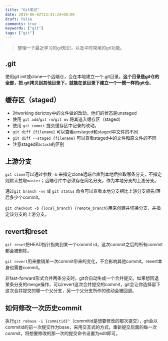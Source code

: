 ```yaml
---
title: "Git笔记"
date: 2019-06-02T23:41:24+08:00
draft: false
comments: true
keywords: ["git"]
tags: ["git"]
---
```


> 整理一下最近学习的git知识，以及平时常用的git功能。

## .git

使用git init或clone一个远端仓，会在本地建立一个.git目录。**这个目录是git仓的全部，把.git拷贝到其他目录下，就能在该目录下建立一个一模一样的git仓**。

## 缓存区（staged）

* 对working derictoy中的文件做的改动，他们的状态是unstaged
* 使用 `git add`/`git rm`/`git mv` 将其送入缓存区（staged）
* 使用 `git commit` 提交缓存区中记录的改动。
* `git diff {filename}` 可以查看unstaged和staged中文件的不同
* `git diff --staged {filename}` 可以查看staged中的文件和原文件的不同
* 注意staged和`stash`的区别

## 上游分支

`git clone`可以通过参数 `-b` 来指定clone远端仓库到本地后拉取哪条分支，不指定则默认拉取`master`；远端仓库中必须存在同名分支，作为本地分支的上游分支。

通过`git branch -vv` 或 `git status` 命令可以查看本地分支相比上游分支领先/落后多少个commit。

`git checkout -b {local_branch} {remote_branch}`用来创建并切换分支，并指定该分支的上游分支。

## revert和reset

`git reset`把HEAD指针指向到某一个commit id，这次commit之后的所有commit都会被删除。

`git revert`用来撤销某一次commit带来的变化，不会影响其他commit。revert本身也需要commit。

非fast-forward形式合并两条分支时，git会自动生成一个合并提交。如果想回退某条分支的merge操作，可以revert这次合并提交的commit，git会让你选择留下这次合并提交的哪一个父分支，另一个父分支所作的改动会被回退。

## 如何修改一次历史commit

执行`git rebase -i {commitid}^`（commitid是想要修改的那次提交），git会以commitid的前一次提交作为base，采用交互式的方式，重新提交后面的每一次commit，将想要修改的那一次的提交命令设置为edit即可。
